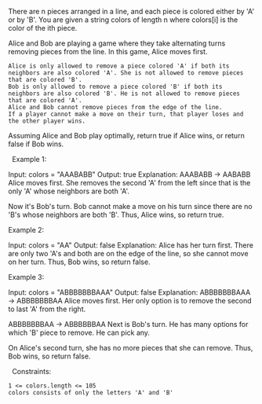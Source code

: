 There are n pieces arranged in a line, and each piece is colored either by 'A' or by 'B'. You are given a string colors of length n where colors[i] is the color of the ith piece.

Alice and Bob are playing a game where they take alternating turns removing pieces from the line. In this game, Alice moves first.


	Alice is only allowed to remove a piece colored 'A' if both its neighbors are also colored 'A'. She is not allowed to remove pieces that are colored 'B'.
	Bob is only allowed to remove a piece colored 'B' if both its neighbors are also colored 'B'. He is not allowed to remove pieces that are colored 'A'.
	Alice and Bob cannot remove pieces from the edge of the line.
	If a player cannot make a move on their turn, that player loses and the other player wins.


Assuming Alice and Bob play optimally, return true if Alice wins, or return false if Bob wins.

 
Example 1:

Input: colors = "AAABABB"
Output: true
Explanation:
AAABABB -> AABABB
Alice moves first.
She removes the second 'A' from the left since that is the only 'A' whose neighbors are both 'A'.

Now it's Bob's turn.
Bob cannot make a move on his turn since there are no 'B's whose neighbors are both 'B'.
Thus, Alice wins, so return true.


Example 2:

Input: colors = "AA"
Output: false
Explanation:
Alice has her turn first.
There are only two 'A's and both are on the edge of the line, so she cannot move on her turn.
Thus, Bob wins, so return false.


Example 3:

Input: colors = "ABBBBBBBAAA"
Output: false
Explanation:
ABBBBBBBAAA -> ABBBBBBBAA
Alice moves first.
Her only option is to remove the second to last 'A' from the right.

ABBBBBBBAA -> ABBBBBBAA
Next is Bob's turn.
He has many options for which 'B' piece to remove. He can pick any.

On Alice's second turn, she has no more pieces that she can remove.
Thus, Bob wins, so return false.


 
Constraints:


	1 <= colors.length <= 105
	colors consists of only the letters 'A' and 'B'

